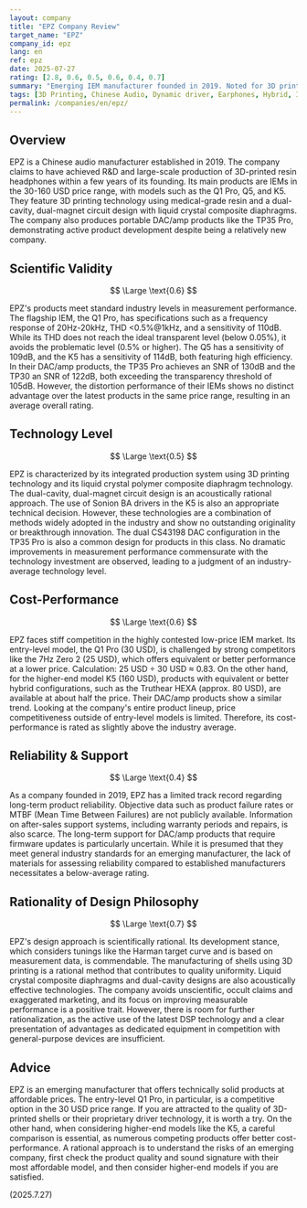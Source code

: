 ```yaml
---
layout: company
title: "EPZ Company Review"
target_name: "EPZ"
company_id: epz
lang: en
ref: epz
date: 2025-07-27
rating: [2.8, 0.6, 0.5, 0.6, 0.4, 0.7]
summary: "Emerging IEM manufacturer founded in 2019. Noted for 3D printing and affordable entry-level models, but faces challenges in upper-tier competitiveness."
tags: [3D Printing, Chinese Audio, Dynamic driver, Earphones, Hybrid, In-ear monitors]
permalink: /companies/en/epz/
---
```

## Overview

EPZ is a Chinese audio manufacturer established in 2019. The company claims to have achieved R&D and large-scale production of 3D-printed resin headphones within a few years of its founding. Its main products are IEMs in the 30-160 USD price range, with models such as the Q1 Pro, Q5, and K5. They feature 3D printing technology using medical-grade resin and a dual-cavity, dual-magnet circuit design with liquid crystal composite diaphragms. The company also produces portable DAC/amp products like the TP35 Pro, demonstrating active product development despite being a relatively new company.

## Scientific Validity

$$ \Large \text{0.6} $$

EPZ's products meet standard industry levels in measurement performance. The flagship IEM, the Q1 Pro, has specifications such as a frequency response of 20Hz-20kHz, THD <0.5%@1kHz, and a sensitivity of 110dB. While its THD does not reach the ideal transparent level (below 0.05%), it avoids the problematic level (0.5% or higher). The Q5 has a sensitivity of 109dB, and the K5 has a sensitivity of 114dB, both featuring high efficiency. In their DAC/amp products, the TP35 Pro achieves an SNR of 130dB and the TP30 an SNR of 122dB, both exceeding the transparency threshold of 105dB. However, the distortion performance of their IEMs shows no distinct advantage over the latest products in the same price range, resulting in an average overall rating.

## Technology Level

$$ \Large \text{0.5} $$

EPZ is characterized by its integrated production system using 3D printing technology and its liquid crystal polymer composite diaphragm technology. The dual-cavity, dual-magnet circuit design is an acoustically rational approach. The use of Sonion BA drivers in the K5 is also an appropriate technical decision. However, these technologies are a combination of methods widely adopted in the industry and show no outstanding originality or breakthrough innovation. The dual CS43198 DAC configuration in the TP35 Pro is also a common design for products in this class. No dramatic improvements in measurement performance commensurate with the technology investment are observed, leading to a judgment of an industry-average technology level.

## Cost-Performance

$$ \Large \text{0.6} $$

EPZ faces stiff competition in the highly contested low-price IEM market. Its entry-level model, the Q1 Pro (30 USD), is challenged by strong competitors like the 7Hz Zero 2 (25 USD), which offers equivalent or better performance at a lower price. Calculation: 25 USD ÷ 30 USD ≈ 0.83. On the other hand, for the higher-end model K5 (160 USD), products with equivalent or better hybrid configurations, such as the Truthear HEXA (approx. 80 USD), are available at about half the price. Their DAC/amp products show a similar trend. Looking at the company's entire product lineup, price competitiveness outside of entry-level models is limited. Therefore, its cost-performance is rated as slightly above the industry average.

## Reliability & Support

$$ \Large \text{0.4} $$

As a company founded in 2019, EPZ has a limited track record regarding long-term product reliability. Objective data such as product failure rates or MTBF (Mean Time Between Failures) are not publicly available. Information on after-sales support systems, including warranty periods and repairs, is also scarce. The long-term support for DAC/amp products that require firmware updates is particularly uncertain. While it is presumed that they meet general industry standards for an emerging manufacturer, the lack of materials for assessing reliability compared to established manufacturers necessitates a below-average rating.

## Rationality of Design Philosophy

$$ \Large \text{0.7} $$

EPZ's design approach is scientifically rational. Its development stance, which considers tunings like the Harman target curve and is based on measurement data, is commendable. The manufacturing of shells using 3D printing is a rational method that contributes to quality uniformity. Liquid crystal composite diaphragms and dual-cavity designs are also acoustically effective technologies. The company avoids unscientific, occult claims and exaggerated marketing, and its focus on improving measurable performance is a positive trait. However, there is room for further rationalization, as the active use of the latest DSP technology and a clear presentation of advantages as dedicated equipment in competition with general-purpose devices are insufficient.

## Advice

EPZ is an emerging manufacturer that offers technically solid products at affordable prices. The entry-level Q1 Pro, in particular, is a competitive option in the 30 USD price range. If you are attracted to the quality of 3D-printed shells or their proprietary driver technology, it is worth a try. On the other hand, when considering higher-end models like the K5, a careful comparison is essential, as numerous competing products offer better cost-performance. A rational approach is to understand the risks of an emerging company, first check the product quality and sound signature with their most affordable model, and then consider higher-end models if you are satisfied.

(2025.7.27)
